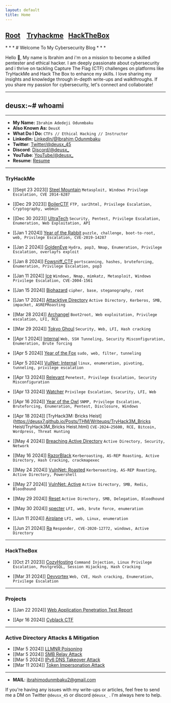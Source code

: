 ```yaml
---
layout: default
title: Home
---
```

<h2 class="mume-header" id="mainindexhtml-nbspnbsp-contactcontacthtml"><a href="./index.html">Root</a>&#xA0;&#xA0;&#xA0; <a href="/Posts/THM/index.html">Tryhackme</a>&#xA0;&#xA0;&#xA0;<a href="/Posts/HTB/index.html">HackTheBox</a>&#xA0;&#xA0;&#xA0;</h2>
<script src="https://tryhackme.com/badge/1528520"></script>
* * *
# Welcome To My Cybersecurity Blog
* * *

Hello 👋, My name is  Ibrahim and i'm on a mission to become a skilled pentester and ethical hacker. I am deeply passionate about cybersecurity and i thrive on tackling Capture The Flag (CTF) challenges on platforms like TryHackMe and Hack The Box to enhance my skills. I love sharing my insights and knowledge through in-depth write-ups and walkthroughs. If you share my passion for cybersecurity, let's connect and collaborate!
* * *
## deusx:~# whoami
* * *

- **My Name:** `Ibrahim Adedeji Odunmbaku`
- **Also Known As:** `DeusX`
- **What Do I Do:** `CTFs // Ethical Hacking // Instructor`
- **LinkedIn:** [LinkedIn/@Ibrahim Odunmbaku](https://www.linkedin.com/in/ibrahim-odunmbaku-8639a811b/)
- **Twitter**: [Twitter/@deusx_45](https://twitter.com/deusx_45)
- **Discord**: [Discord/@deusx_](https://discord.com/channels/@deusx_)
- **YouTube**: [YouTube/@deusx_](https://youtube.com/@Deus-X?si=FD4r1RL5HrpbkQPd)
- **Resume**: [Resume](https://drive.google.com/file/d/10aAzXc02c7j2D3uZ2JGO-SGhlyJ6b15P/view?usp=sharing)
  
* * *
### **TryHackMe**

- [[Sept 23 2023]] [Steel Mountain](https://deusx7.github.io/Posts/THM/Writeups/Steel_Mountain/Steel_Mountain.html) `Metasploit, Windows Privilege Escalation, CVE 2014-6287`

- [[Dec 29 2023]] [BoilerCTF](https://deusx7.github.io/Posts/THM/Writeups/BoilerCTF/BoilerCTF.html) `FTP, sar2html, Privilege Escalation, Cryptography, webmin`

- [[Dec 30 2023]] [UltraTech](https://deusx7.github.io/Posts/THM/Writeups/UltraTech/UltraTech.html) `Security, Pentest, Privilege Escalation, Enumeration, Web Exploitation, API`

-  [[Jan 1 2024]] [Year of the Rabbit](https://deusx7.github.io/Posts/THM/Writeups/Year_of_the_Rabbit/Year_of_the_Rabbit.html) `puzzle, challenge, boot-to-root, web, Privilege Escalation, CVE-2019-14287`

-  [[Jan 2 2024]] [GoldenEye](https://deusx7.github.io/Posts/THM/Writeups/GoldenEye/GoldenEye.html) `Hydra, pop3, Nmap, Enumeration, Privilege Escalation, overlayfs exploit` 

- [[Jan 8 2024]] [Fowsniff_CTF](https://deusx7.github.io/Posts/THM/Writeups/Fowsniff_CTF/Fowsniff_CTF.html) `portscanning, hashes, bruteforcing, Enumeration, Privilege Escalation, pop3`

- [[Jan 11 2024]] [Ice](https://deusx7.github.io/Posts/THM/Writeups/Ice/Ice.html) `Windows, Nmap, mimkatz, Metasploit, Windows Privilege Escalation, CVE-2004-1561`

- [[Jan 15 2024]] [Biohazard](https://deusx7.github.io/Posts/THM/Writeups/Biohazard/Biohazard.html) `cipher, base, steganography, root`

- [[Jan 17 2024]] [Attacktive Directory](https://deusx7.github.io/Posts/THM/Writeups/Attacktive_Directory/Attacktive_Directory.html) `Active Directory, Kerberos, SMB, impacket, ASREPRoasting`

- [[Mar 28 2024]] [Archangel](https://deusx7.github.io/Posts/THM/Writeups/Archangel/Archangel.html) `Boot2root, Web exploitation, Privilege escalation, LFI, RCE`

- [[Mar 29 2024]] [Tokyo Ghoul](https://deusx7.github.io/Posts/THM/Writeups/Tokyo_Ghoul/Tokyo_Ghoul.html) `Security, Web, LFI, Hash cracking`

- [[Apr 1 2024]] [Internal](https://deusx7.github.io/Posts/THM/Writeups/Internal/Internal.html) `Web, SSH Tunneling, Security Misconfiguration, Enumeration, Brute forcing`

- [[Apr 5 2024]] [Year of the Fox](https://deusx7.github.io/Posts/THM/Writeups/Year_of_the_Fox/Year_of_the_Fox.html) `sudo, web, filter, tunneling` 

- [[Apr 5 2024]] [VulNet: Internal](https://deusx7.github.io/Posts/THM/Writeups/VulNet_Internal/VulNet_Internal.html)  `linux, enumeration, pivoting, tunneling, privilege escalation`

- [[Apr 13 2024]] [Relevant](https://deusx7.github.io/Posts/THM/Writeups/Relevant/Relevant.html) `Penetest, Privilege Escalation, Security Misconfiguration` 

- [[Apr 13 2024]] [Watcher](https://deusx7.github.io/Posts/THM/Writeups/Watcher/Watcher.html) `Privilege Escalation, Security, LFI, Web`

- [[Apr 16 2024]] [Year of the Owl](https://deusx7.github.io/Posts/THM/Writeups/Year_of_the_Owl/Year_of_the_Owl.html) `SNMP, Privilege Escalation, Bruteforcing, Enumeration, Pentest, Disclosure, Windows`

- [[Apr 18 2024]] [TryHack3M: Bricks Heist](https://deusx7.github.io/Posts/THM/Writeups/TryHack3M_Bricks Heist/TryHack3M_Bricks Heist.html) `CVE-2024–25600, RCE, Bitcoin, Wordpress, Threat Hunting`

- [[May 4 2024]] [Breaching Active Directory](https://deusx7.github.io/Posts/THM/Writeups/Breaching_Active_Directory/Breaching_Active_Directory.html) `Active Directory, Security, Network`

- [[May 16 2024]] [RazorBlack](https://deusx7.github.io/Posts/THM/Writeups/RazorBlack/RazorBlack.html) `Kerberoasting, AS-REP Roasting, Active Directory, Hash Cracking, crackmapexec`

- [[May 24 2024]] [VulnNet: Roasted](https://deusx7.github.io/Posts/THM/Writeups/VulnNet_Roasted/VulnNet_Roasted.html) `Kerberoasting, AS-REP Roasting, Active Directory, Powershell`

- [[May 27 2024]] [VulnNet: Active](https://deusx7.github.io/Posts/THM/Writeups/VulnNet_Active/VulnNet_Active.html) `Active Directory, SMB, Redis, Bloodhound`

- [[May 29 2024]] [Reset](https://deusx7.github.io/Posts/THM/Writeups/Reset/Reset.html) `Active Directory, SMB, Delegation, Bloodhound`

- [[May 30 2024]] [specter](https://deusx7.github.io/Posts/THM/Writeups/specter/specter.html) `LFI, web, brute force, enumeration`

- [[Jun 11 2024]] [Airplane](https://deusx7.github.io/Posts/THM/Writeups/Airplane/Airplane.html) `LFI, web, Linux, enumeration`

- [[Jun 21 2024]] [Ra](https://deusx7.github.io/Posts/THM/Writeups/Ra/Ra.html) `Responder, CVE-2020-12772, windows, Active Directory`

* * *
### **HackTheBox**

- [[Oct 21 2023]] [CozyHosting](https://deusx7.github.io/Posts/HTB/Writeups/CozyHosting/CozyHosting.html) `Command Injection, Linux Privilege Escalation, PostgreSQL, Session Hijacking, Hash Cracking`

- [[Mar 31 2024]] [Devvortex](https://deusx7.github.io/Posts/HTB/Writeups/Devvortex/Devvortex.html) `Web, CVE, Hash cracking, Enumeration, Privilege Escalation` 

* * *
### Projects

- [[Jan 22 2024]] [Web Application Penetration Test Report](https://github.com/deusx7/deusx7.github.io/blob/main/Posts/Projects/JuiceShop_Report/JuiceShop_Report.md)

- [[Apr 16 2024]] [Cyblack CTF](https://github.com/deusx7/deusx7.github.io/Posts/CyblackCTF/CyblackCTF.html)

* * *

### Active Directory Attacks & Mitigation

- [[Mar 5 2024]] [LLMNR Poisoning](https://deusx7.github.io/Posts/Active_Directory/LLMNR_Poisoning/LLMNR_Poisoning.html)
- [[Mar 5 2024]] [SMB Relay Attack](https://deusx7.github.io/Posts/Active_Directory/SMB_Relay_Attack/SMB_Relay_Attack.html)
- [[Mar 5 2024]] [IPv6 DNS Takeover Attack](https://deusx7.github.io/Posts/Active_Directory/IPv6_DNS_Takeover/IPv6_DNS_Takeover.html)
- [[Mar 11 2024]] [Token Impersonation Attack](https://deusx7.github.io/Posts/Active_Directory/Token_Impersonation/Token_Impersonation.html)

* * *
- **MAIL**: ibrahimodunmbaku2@gmail.com

If you're having any issues with my write-ups or articles, feel free to send me a DM on Twitter `@deusx_45` or discord `@deusx_` . I'm always here to help.
